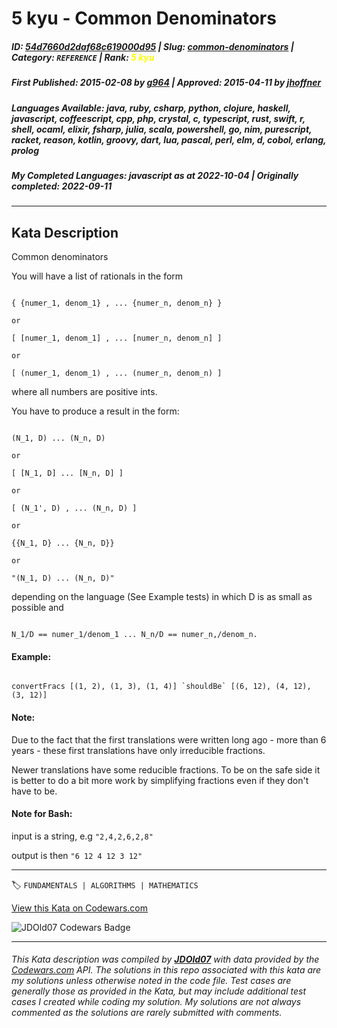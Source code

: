# 5 kyu - Common Denominators

##### **ID**: [54d7660d2daf68c619000d95](https://www.codewars.com/kata/54d7660d2daf68c619000d95) | **Slug**: [common-denominators](https://www.codewars.com/kata/54d7660d2daf68c619000d95) | **Category**: `REFERENCE` | **Rank**: <span style="color:yellow">5 kyu</span>

##### **First Published**: 2015-02-08 ***by*** [g964](https://www.codewars.com/users/g964) | **Approved**: 2015-04-11 ***by*** [jhoffner](https://www.codewars.com/users/jhoffner)

##### **Languages Available**: java, ruby, csharp, python, clojure, haskell, javascript, coffeescript, cpp, php, crystal, c, typescript, rust, swift, r, shell, ocaml, elixir, fsharp, julia, scala, powershell, go, nim, purescript, racket, reason, kotlin, groovy, dart, lua, pascal, perl, elm, d, cobol, erlang, prolog

##### **My Completed Languages**: javascript ***as at*** 2022-10-04 | **Originally completed**: 2022-09-11

---

## Kata Description


Common denominators



You will have a list of rationals in the form 

 ```

{ {numer_1, denom_1} , ... {numer_n, denom_n} } 

or

[ [numer_1, denom_1] , ... [numer_n, denom_n] ] 

or

[ (numer_1, denom_1) , ... (numer_n, denom_n) ] 

 ```

 

 where all numbers are positive ints.

 You have to produce a result in the form:

```

(N_1, D) ... (N_n, D) 

or

[ [N_1, D] ... [N_n, D] ] 

or

[ (N_1', D) , ... (N_n, D) ] 

or

{{N_1, D} ... {N_n, D}} 

or

"(N_1, D) ... (N_n, D)"

```



depending on the language (See Example tests) in which D is as small as possible and 

 

```

N_1/D == numer_1/denom_1 ... N_n/D == numer_n,/denom_n.

```

#### Example: 

```

convertFracs [(1, 2), (1, 3), (1, 4)] `shouldBe` [(6, 12), (4, 12), (3, 12)]

```

#### Note: 

Due to the fact that the first translations were written long ago - more than 6 years - these first translations have only irreducible fractions. 



Newer translations have some reducible fractions. To be on the safe side it is better to do a bit more work by simplifying fractions even if they don't have to be.



#### Note for Bash:

input is a string,  e.g `"2,4,2,6,2,8"`

output is then          `"6 12 4 12 3 12"`

---


🏷 `FUNDAMENTALS | ALGORITHMS | MATHEMATICS`


[View this Kata on Codewars.com](https://www.codewars.com/kata/54d7660d2daf68c619000d95)

![](https://www.codewars.com/users/jdold07/badges/large "JDOld07 Codewars Badge")

---

###### *This Kata description was compiled by [**JDOld07**](https://tpstech.dev) with data provided by the [Codewars.com](https://www.codewars.com) API.  The solutions in this repo associated with this kata are my solutions unless otherwise noted in the code file.  Test cases are generally those as provided in the Kata, but may include additional test cases I created while coding my solution.  My solutions are not always commented as the solutions are rarely submitted with comments.*
